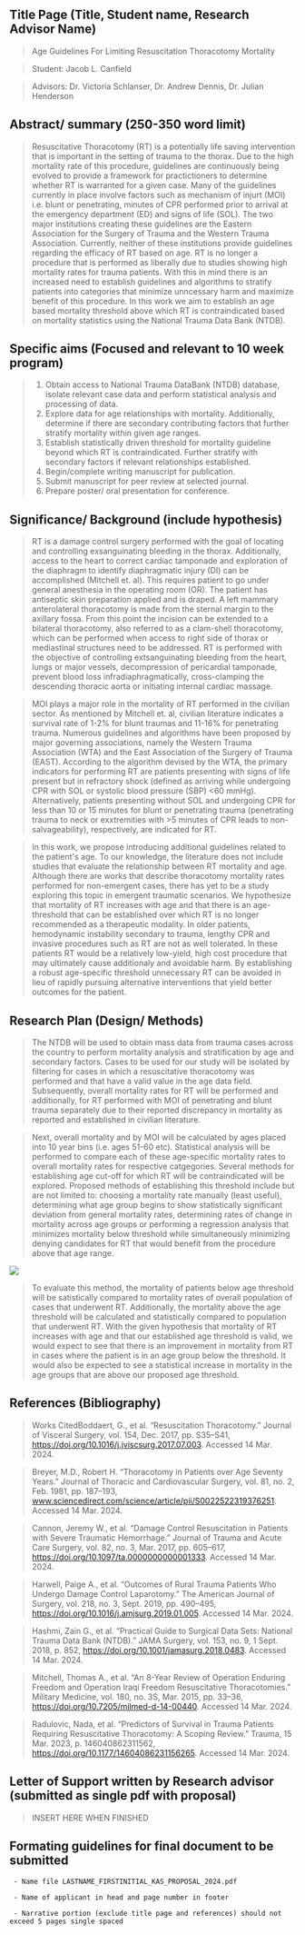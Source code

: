 ## Title Page (Title, Student name, Research Advisor Name)

> Age Guidelines For Limiting Resuscitation Thoracotomy Mortality

> Student: Jacob L. Canfield

> Advisors: Dr. Victoria Schlanser, Dr. Andrew Dennis, Dr. Julian Henderson

## Abstract/ summary (250-350 word limit)

> Resuscitative Thoracotomy (RT) is a potentially life saving intervention that is important in the setting of trauma to the thorax. Due to the high mortality rate of this procedure, guidelines are continuously being evolved to provide a framework for practictioners to determine whether RT is warranted for a given case. Many of the guidelines currently in place involve factors such as mechanism of injurt (MOI) i.e. blunt or penetrating, minutes of CPR performed prior to arrival at the emergency department (ED) and signs of life (SOL). The two major institutions creating these guidelines are the Eastern Association for the Surgery of Trauma and the Western Trauma Association. Currently, neither of these institutions provide guidelines regarding the efficacy of RT based on age. RT is no longer a procedure that is performed as liberally due to studies showing high mortality rates for trauma patients. With this in mind there is an increased need to establish guidelines and algorithms to stratify patients into categories that minimize unncessary harm and maximize benefit of this procedure. In this work we aim to establish an age based mortality threshold above which RT is contraindicated based on mortality statistics using the National Trauma Data Bank (NTDB).

## Specific aims (Focused and relevant to 10 week program)

> 1) Obtain access to National Trauma DataBank (NTDB) database, isolate relevant case data and perform statistical analysis and processing of data.
> 2) Explore data for age relationships with mortality. Additionally, determine if there are secondary contributing factors that further stratify mortality within given age ranges.
> 3) Establish statistically driven threshold for mortality guideline beyond which RT is contraindicated. Further stratify with secondary factors if relevant relationships established.
> 4) Begin/complete writing manuscript for publication. 
> 5) Submit manuscript for peer review at selected journal.
> 6) Prepare poster/ oral presentation for conference.

## Significance/ Background (include hypothesis)

> RT is a damage control surgery performed with the goal of locating and controlling exsanguinating bleeding in the thorax. Additionally, access to the heart to correct cardiac tamponade and exploration of the diaphragm to identify diaphragmatic injury (DI) can be accomplished (Mitchell et. al). This requires patient to go under general anesthesia in the operating room (OR). The patient has antiseptic skin preparation applied and is draped. A left mammary anterolateral thoracotomy is made from the sternal margin to the axillary fossa. From this point the incision can be extended to a bilateral thoracotomy, also referred to as a clam-shell thoracotomy, which can be performed when access to right side of thorax or mediastinal structures need to be addressed. RT is performed with the objective of controlling extsanguinating bleeding from the heart, lungs or major vessels, decompression of pericardial tamponade, prevent blood loss infradiaphragmatically, cross-clamping the descending thoracic aorta or initiating internal cardiac massage.

> MOI plays a major role in the mortality of RT performed in the civilian sector. As mentioned by Mitchell et. al, civilian literature indicates a survival rate of 1-2% for blunt traumas and 11-16% for penetrating trauma. Numerous guidelines and algorithms have been proposed by major governing associations, namely the Western Trauma Association (WTA) and the East Association of the Surgery of Trauma (EAST). According to the algorithm devised by the WTA, the primary indicators for performing RT are patients presenting with signs of life present but in refractory shock (defined as arriving while undergoing CPR with SOL or systolic blood pressure (SBP) <60 mmHg). Alternatively, patients presenting without SOL and undergoing CPR for less than 10 or 15 minutes for blunt or penetrating trauma (penetrating trauma to neck or exxtremities with >5 minutes of CPR leads to non-salvageability), respectively, are indicated for RT. 

> In this work, we propose introducing additional guidelines related to the patient's age. To our knowledge, the literature does not include studies that evaluate the relationship between RT mortality and age. Although there are works that describe thoracotomy mortality rates performed for non-emergent cases, there has yet to be a study exploring this topic in emergent traumatic scenarios. We hypothesize that mortality of RT increases with age and that there is an age-threshold that can be established over which RT is no longer recommended as a  therapeutic modality. In older patients, hemodynamic instability secondary to trauma, lengthy CPR and invasive procedures such as RT are not as well tolerated. In these patients RT would be a relatively low-yield, high cost procedure that may ultimately  cause additionaly and avoidable harm. By establishing a robust age-specific threshold unnecessary RT can be avoided in lieu of rapidly pursuing alternative interventions that yield better outcomes for the patient.

## Research Plan (Design/ Methods)

> The NTDB will be used to obtain mass data from trauma cases across the country to perform mortality analysis and stratification by age and secondary factors. Cases to be used for our study will be isolated by filtering for cases in which a resuscitative thoracotomy was performed and that have a valid value in the age data field. Subsequently, overall mortality rates for RT will be performed and additionally, for RT performed with MOI of penetrating and blunt trauma separately due to their reported discrepancy in mortality as reported and established in  civilian literature. 

> Next, overall mortality and by MOI will be calculated by ages placed into 10 year bins (i.e. ages 51-60 etc). Statistical analysis will be performed to compare each of these age-specific mortality rates to overall mortality rates for respective catgegories. Several methods for establishing age cut-off for which RT will be contraindicated will be explored. Proposed methods of establishing this threshold include but are not limited to: choosing a mortality rate manually (least useful), determining what age group begins to show statistically significant deviation from general mortality rates, determining rates of change in mortality across age groups or performing a regression analysis that minimizes mortality below threshold while simultaneously minimizing denying candidates for RT that would benefit from the procedure above that age range.

![](https://www.ncbi.nlm.nih.gov/pmc/articles/PMC5082211/#:~:text=The%20most%20common%20criteria%20are,the%20Youden's%20index%20is%20maximum.)


> To evaluate this method, the mortality of patients below age threshold will be satistically compared to mortality rates of overall population of cases that underwent RT. Additionally, the mortality above the age threshold will be calculated and statistically compared to population that underwent RT. With the given hypothesis that mortality of RT increases with age and that our established age threshold is valid, we would expect to see that there is an improvement in mortality from RT in cases where the patient is in an age group below the threshold. It would also be expected to see a statistical increase in mortality in the age groups that are above our proposed age threshold. 


## References (Bibliography)

> Works CitedBoddaert, G., et al. “Resuscitation Thoracotomy.” Journal of Visceral Surgery, vol. 154, Dec. 2017, pp. S35–S41, https://doi.org/10.1016/j.jviscsurg.2017.07.003. Accessed 14 Mar. 2024.

> Breyer, M.D., Robert H. “Thoracotomy in Patients over Age Seventy Years.” Journal of Thoracic and Cardiovascular Surgery, vol. 81, no. 2, Feb. 1981, pp. 187–193, www.sciencedirect.com/science/article/pii/S0022522319376251. Accessed 14 Mar. 2024.

> Cannon, Jeremy W., et al. “Damage Control Resuscitation in Patients with Severe Traumatic Hemorrhage.” Journal of Trauma and Acute Care Surgery, vol. 82, no. 3, Mar. 2017, pp. 605–617, https://doi.org/10.1097/ta.0000000000001333. Accessed 14 Mar. 2024.

> Harwell, Paige A., et al. “Outcomes of Rural Trauma Patients Who Undergo Damage Control Laparotomy.” The American Journal of Surgery, vol. 218, no. 3, Sept. 2019, pp. 490–495, https://doi.org/10.1016/j.amjsurg.2019.01.005. Accessed 14 Mar. 2024.

> Hashmi, Zain G., et al. “Practical Guide to Surgical Data Sets: National Trauma Data Bank (NTDB).” JAMA Surgery, vol. 153, no. 9, 1 Sept. 2018, p. 852, https://doi.org/10.1001/jamasurg.2018.0483. Accessed 14 Mar. 2024.

> Mitchell, Thomas A., et al. “An 8-Year Review of Operation Enduring Freedom and Operation Iraqi Freedom Resuscitative Thoracotomies.” Military Medicine, vol. 180, no. 3S, Mar. 2015, pp. 33–36, https://doi.org/10.7205/milmed-d-14-00440. Accessed 14 Mar. 2024.

> Radulovic, Nada, et al. “Predictors of Survival in Trauma Patients Requiring Resuscitative Thoracotomy: A Scoping Review.” Trauma, 15 Mar. 2023, p. 146040862311562, https://doi.org/10.1177/14604086231156265. Accessed 14 Mar. 2024.

##  Letter of Support written by Research advisor (submitted as single pdf with proposal)

> INSERT HERE WHEN FINISHED

## Formating guidelines for final document to be submitted

     - Name file LASTNAME_FIRSTINITIAL_KAS_PROPOSAL_2024.pdf

     - Name of applicant in head and page number in footer

     - Narrative portion (exclude title page and references) should not exceed 5 pages single spaced
